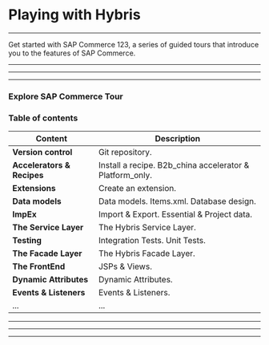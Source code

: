 # Playing with Hybris
---

Get started with SAP Commerce 123, a series of guided tours that introduce you to the features of SAP Commerce.

---
---
---

### Explore SAP Commerce Tour
### Table of contents

| **Content**                             | **Description**                                                     |
| -----------                             | -----------                                                         |
| **Version control**                     | Git repository.                                                     |
| **Accelerators & Recipes**              | Install a recipe. B2b_china accelerator & Platform_only.            |
| **Extensions**                          | Create an extension.                                                |
| **Data models**                         | Data models. Items.xml. Database design.                            |
| **ImpEx**                               | Import & Export. Essential & Project data.                          |
| **The Service Layer**                   | The Hybris Service Layer.                                           |
| **Testing**                             | Integration Tests. Unit Tests.                                      |
| **The Facade Layer**                    | The Hybris Facade Layer.                                            |
| **The FrontEnd**                        | JSPs & Views.                                                       |
| **Dynamic Attributes**                  | Dynamic Attributes.                                                 |
| **Events & Listeners**                  | Events & Listeners.                                                 |
| ...                                     | ...                                                                 |

---
---
---
